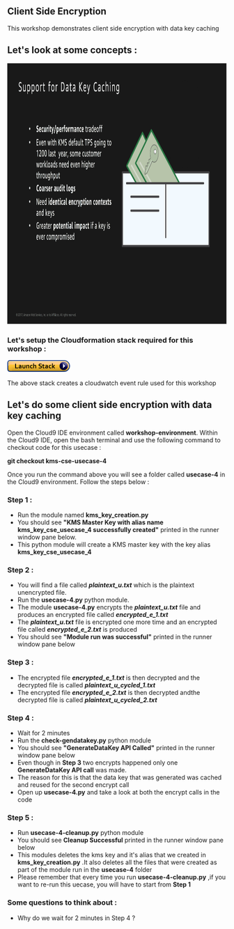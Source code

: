 ## Client Side Encryption

This workshop demonstrates client side encryption with data key caching 

## Let's look at some concepts :

<a><img src="images/data-key-caching.png" width="800" height="600"></a><br>

### Let's setup the Cloudformation stack required for this workshop :

[![Deploy Client Side Encryption With Data Key Caching CloudFormation Stack](images/cloudformation-launch-stack.png)](https://console.aws.amazon.com/cloudformation/home?#/stacks/new?stackName=cryptobuilders-iam-user-creation&templateURL=https://s3.amazonaws.com/crypto-workshop-dont-delete/template-cse-data-key-caching.yaml)

The above stack creates a cloudwatch event rule used for this workshop 

## Let's do some client side encryption with data key caching 

Open the Cloud9 IDE environment called **workshop-environment**. Within the Cloud9 IDE, open the bash terminal and use the following command to checkout code for this usecase :

**git checkout kms-cse-usecase-4**

Once you run the command above you will see a folder called **usecase-4** in the Cloud9 environment. Follow the steps below :

### Step 1 :

* Run the module named **kms_key_creation.py**
* You should see **"KMS Master Key with alias name kms_key_cse_usecase_4 successfully created"** printed
  in the runner window pane below.
* This python module will create a KMS master key with the key alias **kms_key_cse_usecase_4** 

### Step 2 :

* You will find a file called ***plaintext_u.txt*** which is the plaintext unencrypted file.
* Run the **usecase-4.py** python module.
* The module **usecase-4.py** encrypts the ***plaintext_u.txt*** file and produces an encrypted file
  called ***encrypted_e_1.txt***
* The ***plaintext_u.txt*** file is encrypted one more time and an encrypted file called 
  ***encrypted_e_2.txt*** is produced
* You should see **"Module run was successful"** printed in the runner window pane below

### Step 3 :

* The encrypted file ***encrypted_e_1.txt*** is then decrypted and the decrypted file 
  is called ***plaintext_u_cycled_1.txt***
* The encrypted file ***encrypted_e_2.txt*** is then decrypted andthe decrypted file 
  is called ***plaintext_u_cycled_2.txt***

### Step 4 :

* Wait for 2 minutes 
* Run the **check-gendatakey.py** python module
* You should see **"GenerateDataKey API Called"** printed in the runner window pane below
* Even though in **Step 3** two encrypts happened only one **GenerateDataKey API call** was made.
* The reason for this is that the data key that was generated was cached and reused for the second encrypt call 
* Open up **usecase-4.py** and take a look at both the encrypt calls in the code 

### Step 5 :

* Run **usecase-4-cleanup.py** python module 
* You should see **Cleanup Successful** printed in the runner window pane below
* This modules deletes the kms key and it's alias that we created in **kms_key_creation.py**
  .It also deletes all the files that were created as part of the module run in the **usecase-4** folder
* Please remember that every time you run **usecase-4-cleanup.py** ,if you want to re-run this uecase,
  you will have to start from **Step 1**

### Some questions to think about :

* Why do we wait for 2 minutes in Step 4 ?
